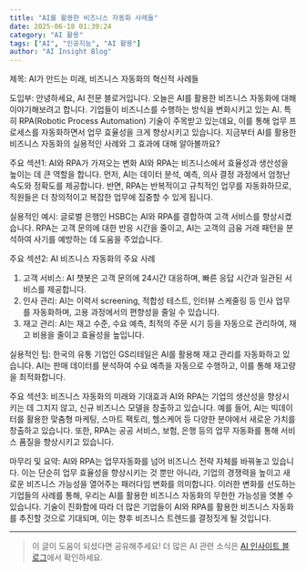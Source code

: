 ```yaml
---
title: "AI를 활용한 비즈니스 자동화 사례들"
date: 2025-06-18 01:39:24
category: "AI 활용"
tags: ["AI", "인공지능", "AI 활용"]
author: "AI Insight Blog"
---
```


제목: AI가 만드는 미래, 비즈니스 자동화의 혁신적 사례들

도입부:
안녕하세요, AI 전문 블로거입니다. 오늘은 AI를 활용한 비즈니스 자동화에 대해 이야기해보려고 합니다. 기업들이 비즈니스를 수행하는 방식을 변화시키고 있는 AI. 특히 RPA(Robotic Process Automation) 기술이 주목받고 있는데요, 이를 통해 업무 프로세스를 자동화하면서 업무 효율성을 크게 향상시키고 있습니다. 지금부터 AI를 활용한 비즈니스 자동화의 실용적인 사례와 그 효과에 대해 알아볼까요?

주요 섹션1: AI와 RPA가 가져오는 변화
AI와 RPA는 비즈니스에서 효율성과 생산성을 높이는 데 큰 역할을 합니다. 먼저, AI는 데이터 분석, 예측, 의사 결정 과정에서 엄청난 속도와 정확도를 제공합니다. 반면, RPA는 반복적이고 규칙적인 업무를 자동화하므로, 직원들은 더 창의적이고 복잡한 업무에 집중할 수 있게 됩니다.

실용적인 예시: 글로벌 은행인 HSBC는 AI와 RPA를 결합하여 고객 서비스를 향상시켰습니다. RPA는 고객 문의에 대한 반응 시간을 줄이고, AI는 고객의 금융 거래 패턴을 분석하여 사기를 예방하는 데 도움을 주었습니다.

주요 섹션2: AI 비즈니스 자동화의 주요 사례
1. 고객 서비스: AI 챗봇은 고객 문의에 24시간 대응하며, 빠른 응답 시간과 일관된 서비스를 제공합니다.
2. 인사 관리: AI는 이력서 screening, 적합성 테스트, 인터뷰 스케줄링 등 인사 업무를 자동화하며, 고용 과정에서의 편향성을 줄일 수 있습니다.
3. 재고 관리: AI는 재고 수준, 수요 예측, 최적의 주문 시기 등을 자동으로 관리하여, 재고 비용을 줄이고 효율성을 높입니다.

실용적인 팁: 한국의 유통 기업인 GS리테일은 AI를 활용해 재고 관리를 자동화하고 있습니다. AI는 판매 데이터를 분석하여 수요 예측을 자동으로 수행하고, 이를 통해 재고량을 최적화합니다.

주요 섹션3: 비즈니스 자동화의 미래와 기대효과
AI와 RPA는 기업의 생산성을 향상시키는 데 그치지 않고, 신규 비즈니스 모델을 창출하고 있습니다. 예를 들어, AI는 빅데이터를 활용한 맞춤형 마케팅, 스마트 팩토리, 헬스케어 등 다양한 분야에서 새로운 가치를 창출하고 있습니다. 또한, RPA는 공공 서비스, 보험, 은행 등의 업무 자동화를 통해 서비스 품질을 향상시키고 있습니다.

마무리 및 요약:
AI와 RPA는 업무자동화를 넘어 비즈니스 전략 자체를 바꿔놓고 있습니다. 이는 단순히 업무 효율성을 향상시키는 것 뿐만 아니라, 기업의 경쟁력을 높이고 새로운 비즈니스 가능성을 열어주는 패러다임 변화를 의미합니다. 이러한 변화를 선도하는 기업들의 사례를 통해, 우리는 AI를 활용한 비즈니스 자동화의 무한한 가능성을 엿볼 수 있습니다. 기술이 진화함에 따라 더 많은 기업들이 AI와 RPA를 활용한 비즈니스 자동화를 추진할 것으로 기대되며, 이는 향후 비즈니스 트렌드를 결정짓게 될 것입니다.

---

> 이 글이 도움이 되셨다면 공유해주세요! 
> 더 많은 AI 관련 소식은 [AI 인사이트 블로그](https://tonyhwang1004.github.io/ai-insight-blog)에서 확인하세요.
